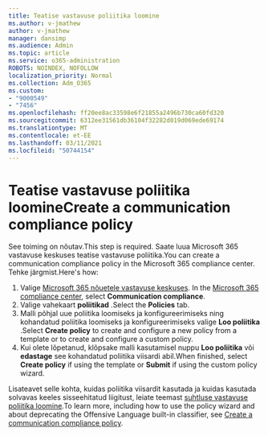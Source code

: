 ```yaml
---
title: Teatise vastavuse poliitika loomine
ms.author: v-jmathew
author: v-jmathew
manager: dansimp
ms.audience: Admin
ms.topic: article
ms.service: o365-administration
ROBOTS: NOINDEX, NOFOLLOW
localization_priority: Normal
ms.collection: Adm_O365
ms.custom:
- "9000549"
- "7456"
ms.openlocfilehash: ff20ee8ac33598e6f21855a2496b730ca60fd320
ms.sourcegitcommit: 6312ee31561db36104f32282d019d069ede69174
ms.translationtype: MT
ms.contentlocale: et-EE
ms.lasthandoff: 03/11/2021
ms.locfileid: "50744154"
---
```

# <a name="create-a-communication-compliance-policy"></a><span data-ttu-id="4ff05-102">Teatise vastavuse poliitika loomine</span><span class="sxs-lookup"><span data-stu-id="4ff05-102">Create a communication compliance policy</span></span>

<span data-ttu-id="4ff05-103">See toiming on nõutav.</span><span class="sxs-lookup"><span data-stu-id="4ff05-103">This step is required.</span></span> <span data-ttu-id="4ff05-104">Saate luua Microsoft 365 vastavuse keskuses teatise vastavuse poliitika.</span><span class="sxs-lookup"><span data-stu-id="4ff05-104">You can create a communication compliance policy in the Microsoft 365 compliance center.</span></span> <span data-ttu-id="4ff05-105">Tehke järgmist.</span><span class="sxs-lookup"><span data-stu-id="4ff05-105">Here's how:</span></span>

1. <span data-ttu-id="4ff05-106">Valige [Microsoft 365 nõuetele vastavuse keskuses](https://go.microsoft.com/fwlink/?linkid=2130502). </span><span class="sxs-lookup"><span data-stu-id="4ff05-106">In the [Microsoft 365 compliance center](https://go.microsoft.com/fwlink/?linkid=2130502), select **Communication compliance**.</span></span>
2. <span data-ttu-id="4ff05-107">Valige vahekaart **poliitikad** .</span><span class="sxs-lookup"><span data-stu-id="4ff05-107">Select the **Policies** tab.</span></span>
3. <span data-ttu-id="4ff05-108">Malli põhjal uue poliitika loomiseks ja konfigureerimiseks ning kohandatud poliitika loomiseks ja konfigureerimiseks valige **Loo poliitika** .</span><span class="sxs-lookup"><span data-stu-id="4ff05-108">Select **Create policy** to create and configure a new policy from a template or to create and configure a custom policy.</span></span>
4. <span data-ttu-id="4ff05-109">Kui olete lõpetanud, klõpsake malli kasutamisel nuppu **Loo poliitika** või **edastage** see kohandatud poliitika viisardi abil.</span><span class="sxs-lookup"><span data-stu-id="4ff05-109">When finished, select **Create policy** if using the template or **Submit** if using the custom policy wizard.</span></span>

<span data-ttu-id="4ff05-110">Lisateavet selle kohta, kuidas poliitika viisardit kasutada ja kuidas kasutada solvavas keeles sisseehitatud liigitust, leiate teemast [suhtluse vastavuse poliitika loomine](https://go.microsoft.com/fwlink/?linkid=2129079).</span><span class="sxs-lookup"><span data-stu-id="4ff05-110">To learn more, including how to use the policy wizard and about deprecating the Offensive Language built-in classifier, see [Create a communication compliance policy](https://go.microsoft.com/fwlink/?linkid=2129079).</span></span>
